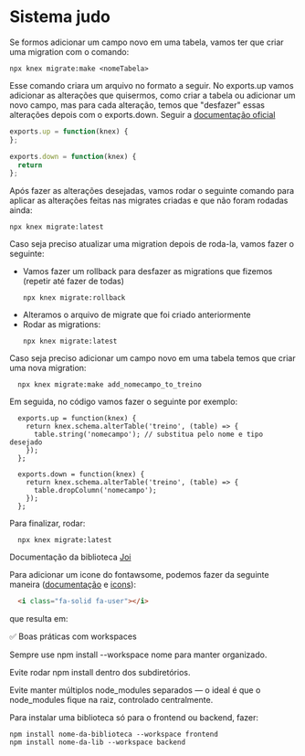 # Sistema judo

Se formos adicionar um campo novo em uma tabela, vamos ter que criar uma migration com o comando:

~~~
npx knex migrate:make <nomeTabela>
~~~

Esse comando criara um arquivo no formato a seguir. No exports.up vamos adicionar as alterações que quisermos, como criar a tabela ou adicionar um novo campo, mas para cada alteração, temos que "desfazer" essas alterações depois com o exports.down. Seguir a [documentação oficial](https://knexjs.org/guide/)


~~~javascript
exports.up = function(knex) {
};

exports.down = function(knex) {
  return 
};
~~~

Após fazer as alterações desejadas, vamos rodar o seguinte comando para aplicar as alterações feitas nas migrates criadas e que não foram rodadas ainda:

~~~
npx knex migrate:latest
~~~

Caso seja preciso atualizar uma migration depois de roda-la, vamos fazer o seguinte:
  - Vamos fazer um rollback para desfazer as migrations que fizemos (repetir até fazer de todas)
    ~~~
    npx knex migrate:rollback
    ~~~
  - Alteramos o arquivo de migrate que foi criado anteriormente
  - Rodar as migrations:
    ~~~
    npx knex migrate:latest
    ~~~

Caso seja preciso adicionar um campo novo em uma tabela temos que criar uma nova migration:

  ~~~
    npx knex migrate:make add_nomecampo_to_treino
  ~~~

Em seguida, no código vamos fazer o seguinte por exemplo:

  ~~~
    exports.up = function(knex) {
      return knex.schema.alterTable('treino', (table) => {
        table.string('nomecampo'); // substitua pelo nome e tipo desejado
      });
    };

    exports.down = function(knex) {
      return knex.schema.alterTable('treino', (table) => {
        table.dropColumn('nomecampo');
      });
    };
  ~~~

Para finalizar, rodar:
  ~~~
    npx knex migrate:latest
  ~~~

Documentação da biblioteca [Joi](https://joi.dev/api/?v=17.13.3#introduction)

Para adicionar um icone do fontawsome, podemos fazer da seguinte maneira ([documentação](https://docs.fontawesome.com/web/add-icons/how-to) e [icons](https://fontawesome.com/search)):
~~~html
  <i class="fa-solid fa-user"></i>
~~~
que resulta em: <i class="fa-solid fa-user"></i>

✅ Boas práticas com workspaces

Sempre use npm install --workspace nome para manter organizado.

Evite rodar npm install dentro dos subdiretórios.

Evite manter múltiplos node_modules separados — o ideal é que o node_modules fique na raiz, controlado centralmente.

Para instalar uma biblioteca só para o frontend ou backend, fazer:

~~~
npm install nome-da-biblioteca --workspace frontend
npm install nome-da-lib --workspace backend

~~~